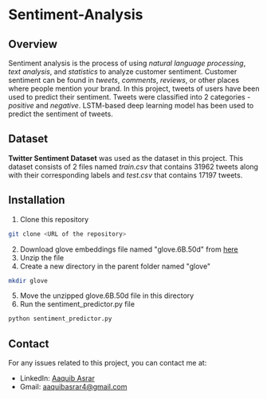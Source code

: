 # Sentiment-Analysis
## Overview
Sentiment analysis is the process of using *natural language processing*, *text analysis*, and *statistics* to analyze customer sentiment. Customer sentiment can be found in *tweets*, *comments*, *reviews*, or other places where people mention your brand. In this project, tweets of users have been used to predict their sentiment. Tweets were classified into 2 categories - *positive* and *negative*. LSTM-based deep learning model has been used to predict the sentiment of tweets.
## Dataset
**Twitter Sentiment Dataset** was used as the dataset in this project. This dataset consists of 2 files named *train.csv* that contains 31962 tweets along with their corresponding labels and *test.csv* that contains 17197 tweets.
## Installation
1. Clone this repository
```sh
git clone <URL of the repository>
```
2. Download glove embeddings file named "glove.6B.50d" from [here](https://nlp.stanford.edu/projects/glove/)
3. Unzip the file
4. Create a new directory in the parent folder named "glove"
```sh
mkdir glove
```
5. Move the unzipped glove.6B.50d file in this directory
6. Run the sentiment_predictor.py file
```sh
python sentiment_predictor.py
```

## Contact
For any issues related to this project, you can contact me at:
- LinkedIn: [Aaquib Asrar](https://www.linkedin.com/in/aaquib-asrar/)
- Gmail: [aaquibasrar4@gmail.com](mailto:aaquibasrar4@gmail.com)
